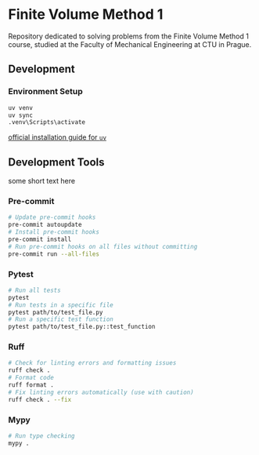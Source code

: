 # Finite Volume Method 1

Repository dedicated to solving problems from the Finite Volume Method 1 course, studied at the Faculty of Mechanical Engineering at CTU in Prague.

## Development

### Environment Setup

```bash
uv venv
uv sync
.venv\Scripts\activate
```

[official installation guide for `uv`](https://github.com/astral-sh/uv#installation)

## Development Tools

some short text here

### Pre-commit

```bash
# Update pre-commit hooks
pre-commit autoupdate 
# Install pre-commit hooks 
pre-commit install
# Run pre-commit hooks on all files without committing
pre-commit run --all-files
```

### Pytest

```bash
# Run all tests
pytest
# Run tests in a specific file
pytest path/to/test_file.py
# Run a specific test function
pytest path/to/test_file.py::test_function
```

### Ruff

```bash
# Check for linting errors and formatting issues
ruff check .
# Format code
ruff format .
# Fix linting errors automatically (use with caution)
ruff check . --fix
```

### Mypy

```bash
# Run type checking
mypy .
```
